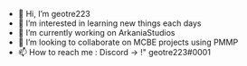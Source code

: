 - 👋 Hi, I’m geotre223
- 👀 I’m interested in learning new things each days
- 🌱 I’m currently working on ArkaniaStudios
- 💞️ I’m looking to collaborate on MCBE projects using PMMP
- 📫 How to reach me : Discord -> !" geotre223#0001
